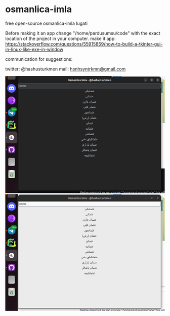 # osmanlica-imla

free open-source osmanlica-imla lugati

Before making it an app change "/home/pardusumsu/code"
with the exact location of the project in your computer.
make it app: https://stackoverflow.com/questions/55915859/how-to-build-a-tkinter-gui-in-linux-like-exe-in-window

communication for suggestions: 

twitter: @hashusturkmen
mail: hsnhsyntrkmn@gmail.com

![Dark Theme](https://github.com/hashus42/osmanlica-imla/blob/main/screenshots/dark-theme.png)
![Light Theme](https://github.com/hashus42/osmanlica-imla/blob/main/screenshots/light-theme.png)